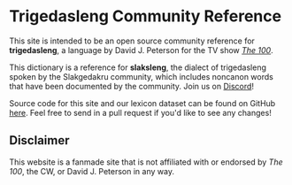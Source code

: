 <!-- BEGIN ARISE ------------------------------
Title:: "Trigedasleng Reference"

Author:: ""
Description:: ""
Language:: "en"
Thumbnail:: "logo.png"
Published Date:: "2023-04-01"
Modified Date:: "2023-04-01"

content_header:: "false"
rss_hide:: "true"
---- END ARISE \\ DO NOT MODIFY THIS LINE ---->

# Trigedasleng Community Reference

This site is intended to be an open source community reference for **trigedasleng**, a language by David J. Peterson for the TV show *[The 100](https://www.imdb.com/title/tt2661044/)*.

This dictionary is a reference for **slaksleng**, the dialect of trigedasleng spoken by the Slakgedakru community, which includes noncanon words that have been documented by the community. Join us on [Discord](https://discord.gg/MFnCpEB)!

Source code for this site and our lexicon dataset can be found on GitHub [here](https://github.com/slakgedakru). Feel free to send in a pull request if you'd like to see any changes!

## Disclaimer

This website is a fanmade site that is not affiliated with or endorsed by *The 100*, the CW, or David J. Peterson in any way. 
